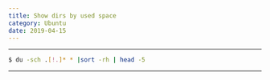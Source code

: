 ```yaml
---
title: Show dirs by used space
category: Ubuntu
date: 2019-04-15
---
```


-----

```bash
$ du -sch .[!.]* * |sort -rh | head -5
```

-----
